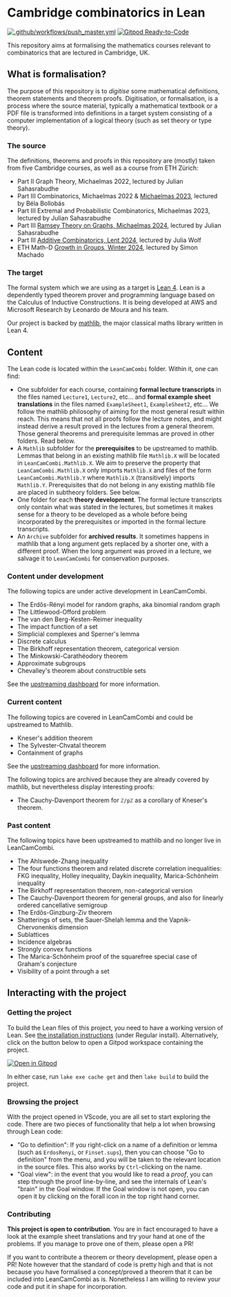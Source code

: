 # Cambridge combinatorics in Lean

[![.github/workflows/push_master.yml](https://github.com/YaelDillies/LeanCamCombi/actions/workflows/push_master.yml/badge.svg)](https://github.com/YaelDillies/LeanCamCombi/actions/workflows/push_master.yml)
[![Gitpod Ready-to-Code](https://img.shields.io/badge/Gitpod-ready--to--code-blue?logo=gitpod)](https://gitpod.io/#https://github.com/YaelDillies/LeanCamCombi)

This repository aims at formalising the mathematics courses relevant to combinatorics that are lectured in Cambridge, UK.

## What is formalisation?

The purpose of this repository is to *digitise* some mathematical definitions, theorem statements and theorem proofs. Digitisation, or formalisation, is a process where the source material, typically a mathematical textbook or a PDF file is transformed into definitions in a target system consisting of a computer implementation of a logical theory (such as set theory or type theory).

### The source

The definitions, theorems and proofs in this repository are (mostly) taken from five Cambridge courses, as well as a course from ETH Zürich:
* Part II Graph Theory, Michaelmas 2022, lectured by Julian Sahasrabudhe
* Part III Combinatorics, Michaelmas 2022 & [Michaelmas 2023](https://github.com/YaelDillies/maths-notes/blob/master/combinatorics.pdf), lectured by Béla Bollobás
* Part III Extremal and Probabilistic Combinatorics, Michaelmas 2023, lectured by Julian Sahasrabudhe
* Part III [Ramsey Theory on Graphs, Michaelmas 2024](https://github.com/YaelDillies/maths-notes/blob/master/ramsey_theory.pdf), lectured by Julian Sahasrabudhe
* Part III [Additive Combinatorics, Lent 2024](https://github.com/YaelDillies/maths-notes/blob/master/additive_combinatorics.pdf), lectured by Julia Wolf
* ETH Math-D [Growth in Groups, Winter 2024](https://sites.google.com/view/simonmachado/teaching), lectured by Simon Machado

### The target

The formal system which we are using as a target is [Lean 4](https://lean-lang.org). Lean is a dependently typed theorem prover and programming language based on the Calculus of Inductive Constructions. It is being developed at AWS and Microsoft Research by Leonardo de Moura and his team.

Our project is backed by [mathlib](https://leanprover-community.github.io), the major classical maths library written in Lean 4.

## Content

The Lean code is located within the `LeanCamCombi` folder. Within it, one can find:
* One subfolder for each course, containing **formal lecture transcripts** in the files named `Lecture1`, `Lecture2`, etc... and **formal example sheet translations** in the files named `ExampleSheet1`, `ExampleSheet2`, etc... We follow the mathlib philosophy of aiming for the most general result within reach. This means that not all proofs follow the lecture notes, and might instead derive a result proved in the lectures from a general theorem. Those general theorems and prerequisite lemmas are proved in other folders. Read below.
* A `Mathlib` subfolder for the **prerequisites** to be upstreamed to mathlib. Lemmas that belong in an existing mathlib file `Mathlib.X` will be located in `LeanCamCombi.Mathlib.X`. We aim to preserve the property that `LeanCamCombi.Mathlib.X` only imports `Mathlib.X` and files of the form `LeanCamCombi.Mathlib.Y` where `Mathlib.X` (transitively) imports `Mathlib.Y`. Prerequisites that do not belong in any existing mathlib file are placed in subtheory folders. See below.
* One folder for each **theory development**. The formal lecture transcripts only contain what was stated in the lectures, but sometimes it makes sense for a theory to be developed as a whole before being incorporated by the prerequisites or imported in the formal lecture transcripts.
* An `Archive` subfolder for **archived results**. It sometimes happens in mathlib that a long argument gets replaced by a shorter one, with a different proof. When the long argument was proved in a lecture, we salvage it to `LeanCamCombi` for conservation purposes.

### Content under development

The following topics are under active development in LeanCamCombi.

* The Erdős-Rényi model for random graphs, aka binomial random graph
* The Littlewood-Offord problem
* The van den Berg-Kesten-Reimer inequality
* The impact function of a set
* Simplicial complexes and Sperner's lemma
* Discrete calculus
* The Birkhoff representation theorem, categorical version
* The Minkowski-Carathéodory theorem
* Approximate subgroups
* Chevalley's theorem about constructible sets

See the [upstreaming dashboard](https://yaeldillies.github.io/LeanCamCombi/upstreaming) for more information.

### Current content

The following topics are covered in LeanCamCombi and could be upstreamed to Mathlib.

* Kneser's addition theorem
* The Sylvester-Chvatal theorem
* Containment of graphs

See the [upstreaming dashboard](https://yaeldillies.github.io/LeanCamCombi/upstreaming) for more information.

The following topics are archived because they are already covered by mathlib, but nevertheless display interesting proofs:
* The Cauchy-Davenport theorem for `ℤ/pℤ` as a corollary of Kneser's theorem.

### Past content

The following topics have been upstreamed to mathlib and no longer live in LeanCamCombi.

* The Ahlswede-Zhang inequality
* The four functions theorem and related discrete correlation inequalities: FKG inequality, Holley inequality, Daykin inequality, Marica-Schönheim inequality
* The Birkhoff representation theorem, non-categorical version
* The Cauchy-Davenport theorem for general groups, and also for linearly ordered cancellative semigroup
* The Erdős-Ginzburg-Ziv theorem
* Shatterings of sets, the Sauer-Shelah lemma and the Vapnik-Chervonenkis dimension
* Sublattices
* Incidence algebras
* Strongly convex functions
* The Marica-Schönheim proof of the squarefree special case of Graham's conjecture
* Visibility of a point through a set

## Interacting with the project

### Getting the project

To build the Lean files of this project, you need to have a working version of Lean.
See [the installation instructions](https://leanprover-community.github.io/get_started.html) (under Regular install).
Alternatively, click on the button below to open a Gitpod workspace containing the project.

[![Open in Gitpod](https://gitpod.io/button/open-in-gitpod.svg)](https://gitpod.io/#https://github.com/YaelDillies/LeanAPAP)

In either case, run `lake exe cache get` and then `lake build` to build the project.

### Browsing the project

With the project opened in VScode, you are all set to start exploring the code. There are two pieces of functionality that help a lot when browsing through Lean code:

* "Go to definition": If you right-click on a name of a definition or lemma (such as `ErdosRenyi`, or `Finset.sups`), then you can choose "Go to definition" from the menu, and you will be taken to the relevant location in the source files. This also works by `Ctrl`-clicking on the name.
* "Goal view": in the event that you would like to read a *proof*, you can step through the proof line-by-line, and see the internals of Lean's "brain" in the Goal window. If the Goal window is not open, you can open it by clicking on the forall icon in the top right hand corner.

### Contributing

**This project is open to contribution**. You are in fact encouraged to have a look at the example sheet translations and try your hand at one of the problems. If you manage to prove one of them, please open a PR!

If you want to contribute a theorem or theory development, please open a PR! Note however that the standard of code is pretty high and that is not because you have formalised a concept/proved a theorem that it can be included into LeanCamCombi as is. Nonetheless I am willing to review your code and put it in shape for incorporation.

